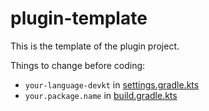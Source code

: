 # plugin-template

This is the template of the plugin project.

Things to change before coding:

+ `your-language-devkt` in [settings.gradle.kts](settings.gradle.kts)
+ `your.package.name` in [build.gradle.kts](build.gradle.kts)


